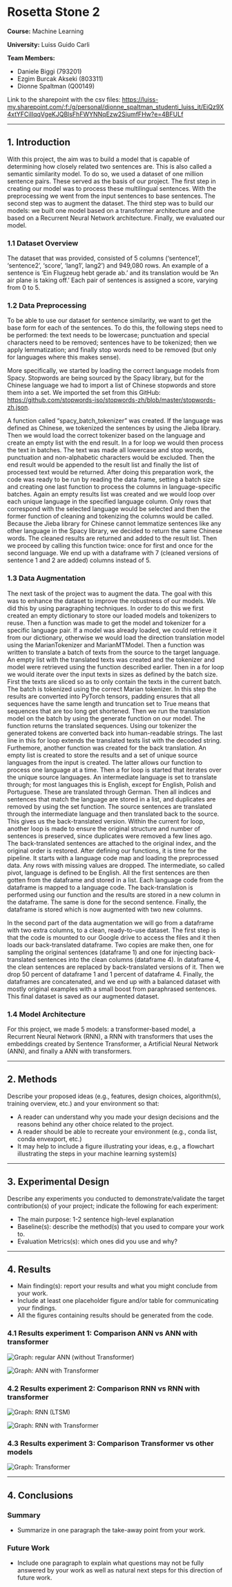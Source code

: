 # Rosetta Stone 2

**Course:** Machine Learning 

**University:** Luiss Guido Carli

**Team Members:**  
- Daniele Biggi (793201)
- Ezgim Burcak Akseki (803311)
- Dionne Spaltman (Q00149)

Link to the sharepoint with the csv files: https://luiss-my.sharepoint.com/:f:/g/personal/dionne_spaltman_studenti_luiss_it/EiQz9X4xtYFCiIIqqVgeKJQBlsFhFWYNNqEzw2SiumfFHw?e=4BFULf 

---

## 1. Introduction

With this project, the aim was to build a model that is capable of determining how closely related two sentences are. This is also called a semantic similarity model. To do so, we used a dataset of one million sentence pairs. These served as the basis of our project. The first step in creating our model was to process these multilingual sentences. With the preprocessing we went from the input sentences to base sentences. The second step was to augment the dataset.  The third step was to build our models: we built one model based on a transformer architecture and one based on a Recurrent Neural Network architecture. Finally, we evaluated our model. 


### 1.1 Dataset Overview
The dataset that was provided, consisted of 5 columns (‘sentence1’, ‘sentence2’, ‘score’, ‘lang1’, lang2’) and 949,080 rows. An example of a sentence is ‘Ein Flugzeug hebt gerade ab.’ and its translation would be ‘An air plane is taking off.’ Each pair of sentences is assigned a score, varying from 0 to 5. 

### 1.2 Data Preprocessing
To be able to use our dataset for sentence similarity, we want to get the base form for each of the sentences. To do this, the following steps need to be performed: the text needs to be lowercase; punctuation and special characters need to be removed; sentences have to be tokenized; then we apply lemmatization; and finally stop words need to be removed (but only for languages where this makes sense).

More specifically, we started by loading the correct language models from Spacy. Stopwords are being sourced by the Spacy library, but for the Chinese language we had to import a list of Chinese stopwords and store them into a set. We imported the set from this GitHub: https://github.com/stopwords-iso/stopwords-zh/blob/master/stopwords-zh.json.

A function called “spacy_batch_tokenizer” was created. If the language was defined as Chinese, we tokenized the sentences by using the Jieba library. Then we would load the correct tokenizer based on the language and create an empty list with the end result. In a for loop we would then process the text in batches. The text was made all lowercase and stop words, punctuation and non-alphabetic characters would be excluded. Then the end result would be appended to the result list and finally the list of processed text would be returned. After doing this preparation work, the code was ready to be run by reading the data frame, setting a batch size and creating one last function to process the columns in language-specific batches. Again an empty results list was created and we would loop over each unique language in the specified language column. Only rows that correspond with the selected language would be selected and then the former function of cleaning and tokenizing the columns would be called. Because the Jieba library for Chinese cannot lemmatize sentences like any other language in the Spacy library, we decided to return the same Chinese words. The cleaned results are returned and added to the result list. Then we proceed by calling this function twice: once for first and once for the second language. We end up with a dataframe with 7 (cleaned versions of sentence 1 and 2 are added) columns instead of 5. 

### 1.3 Data Augmentation

The next task of the project was to augment the data. The goal with this was to enhance the dataset to improve the robustness of our models. We did this by using paragraphing techniques.  In order to do this we first created an empty dictionary to store our loaded models and tokenizers to reuse. Then a function was made to get the model and tokenizer for a specific language pair. If a model was already loaded, we could retrieve it from our dictionary, otherwise we would load the direction translation model using the MarianTokenizer and MarianMTModel. Then a function was written to translate a batch of texts from the source to the target language. An empty list with the translated texts was created and the tokenizer and model were retrieved using the function described earlier. Then in a for loop we would iterate over the input texts in sizes as defined by the batch size. First the texts are sliced so as to only contain the texts in the current batch. The batch is tokenized using the correct Marian tokenizer. In this step the results are converted into PyTorch tensors, padding ensures that all sequences have the same length and truncation set to True means that sequences that are too long get shortened. Then we run the translation model on the batch by using the generate function on our model. The function returns the translated sequences. Using our tokenizer the generated tokens are converted back into human-readable strings. The last line in this for loop extends the translated texts list with the decoded string. Furthemore, another function was created for the back translation. An empty list is created to store the results and a set of unique source languages from the input is created. The latter allows our function to process one language at a time. Then a for loop is started that iterates over the unique source languages. An intermediate language is set to translate through; for most languages this is English, except for English, Polish and Portuguese. These are translated through German. Then all indices and sentences that match the language are stored in a list, and duplicates are removed by using the set function. The source sentences are translated through the intermediate language and then translated back to the source. This gives us the back-translated version. Within the current for loop, another loop is made to ensure the original structure and number of sentences is preserved, since duplicates were removed a few lines ago. The back-translated sentences are attached to the original index, and the original order is restored. After defining our functions, it is time for the pipeline. It starts with a language code map and loading the preprocessed data. Any rows with missing values are dropped. The intermediate, so called pivot, language is defined to be English. All the first sentences are then gotten from the dataframe and stored in a list. Each language code from the dataframe is mapped to a language code. The back-translation is performed using our function and the results are stored in a new column in the dataframe. The same is done for the second sentence. Finally, the dataframe is stored which is now augmented with two new columns. 

In the second part of the data augmentation we will go from a dataframe with two extra columns, to a clean, ready-to-use dataset. The first step is that the code is mounted to our Google drive to access the files and it then loads our back-translated dataframe. Two copies are make then, one for sampling the original sentences (dataframe 1)  and one for injecting back-translated sentences into the clean columns (dataframe 4). In dataframe 4, the clean sentences are replaced by back-translated versions of it. Then we drop 50 percent of dataframe 1 and 1 percent of dataframe 4. Finally, the dataframes are concatenated, and we end up with a balanced dataset with mostly original examples with a small boost from paraphrased sentences. This final dataset is saved as our augmented dataset. 

### 1.4 Model Architecture
For this project, we made 5 models: a transformer-based model, a Recurrent Neural Network (RNN), a RNN with transformers that uses the embeddings created by Sentence Transformer, a Artificial Neural Network (ANN), and finally a ANN with transformers. 

---

## 2. Methods

Describe your proposed ideas (e.g., features, design choices, algorithm(s), training overview, etc.) and your environment so that:
- A reader can understand why you made your design decisions and the reasons behind any other choice related to the project.
- A reader should be able to recreate your environment (e.g., conda list, conda envexport, etc.)
- It may help to include a figure illustrating your ideas, e.g., a flowchart illustrating the steps in your machine learning system(s)

---

## 3. Experimental Design
Describe any experiments you conducted to demonstrate/validate the target contribution(s) of your project; indicate the following for each experiment:
- The main purpose: 1-2 sentence high-level explanation
- Baseline(s): describe the method(s) that you used to compare your work to.
- Evaluation Metrics(s): which ones did you use and why?

---

## 4. Results
- Main finding(s): report your results and what you might conclude from your work.
- Include at least one placeholder figure and/or table for communicating your findings.
- All the figures containing results should be generated from the code.


### 4.1 Results experiment 1: Comparison ANN vs ANN with transformer

![Graph: regular ANN (without Transformer)](images/Regular_ANN_graph.png)


![Graph: ANN with Transformer](images/ANN_with_sentence_transformer_graph.jpeg)


### 4.2 Results experiment 2: Comparison RNN vs RNN with transformer

![Graph: RNN (LTSM)](images/...)


![Graph: RNN with Transformer](images/RNN_with_transformers_graph.png)

### 4.3 Results experiment 3: Comparison Transformer vs other models 

![Graph: Transformer](images/Transformers_graphs.jpeg)

---

## 4. Conclusions

### Summary
- Summarize in one paragraph the take-away point from your work.

### Future Work
- Include one paragraph to explain what questions may not be fully answered by your work as well as natural next steps for this direction of future work.
